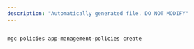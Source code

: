 ```yaml
---
description: "Automatically generated file. DO NOT MODIFY"
---
```


```bash

mgc policies app-management-policies create

```